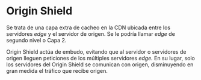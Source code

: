 # Origin Shield

Se trata de una capa extra de cacheo en la CDN ubicada entre los servidores _edge_ y el servidor de origen. Se le podría llamar _edge_ de segundo nivel o Capa 2.

Origin Shield actúa de embudo, evitando que al servidor o servidores de origen lleguen peticiones de los múltiples servidores _edge._ En su lugar, solo los servidores del Origin Shield se comunican con origen, disminuyendo en gran medida el tráfico que recibe origen.

